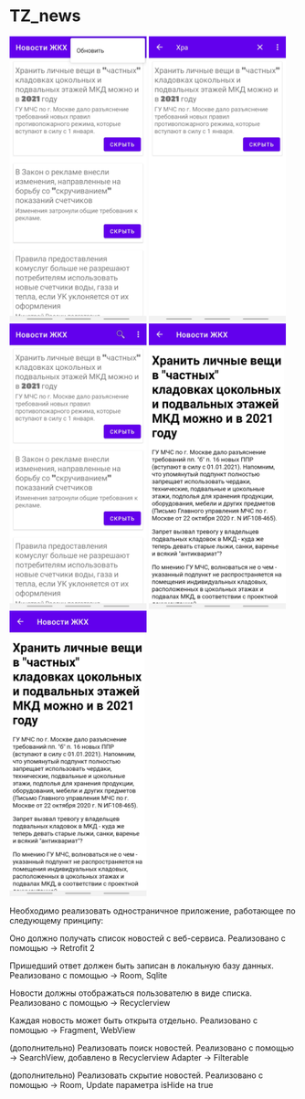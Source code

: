 # TZ_news

<img src="https://github.com/vmitforjob/TZ_news/blob/master/Screenshot_20210816-182542_%20.jpg" width="240" height="500"/>   
<img src="https://github.com/vmitforjob/TZ_news/blob/master/Screenshot_20210816-182558_%20.jpg" width="240" height="500"/>   
<img src="https://github.com/vmitforjob/TZ_news/blob/master/Screenshot_20210816-182603_%20.jpg" width="240" height="500"/>   
<img src="https://github.com/vmitforjob/TZ_news/blob/master/Screenshot_20210816-182608_%20.jpg" width="240" height="500"/>   
<img src="https://github.com/vmitforjob/TZ_news/blob/master/Screenshot_20210816-182608_%20.jpg" width="240" height="500"/>   

Необходимо реализовать одностраничное приложение, работающее по следующему принципу:

Оно должно получать список новостей с веб-сервиса.
  Реализовано с помощью -> Retrofit 2
  
Пришедший ответ должен быть записан в локальную базу данных.
  Реализовано с помощью -> Room, Sqlite
  
Новости должны отображаться пользователю в виде списка.
  Реализовано с помощью -> Recyclerview 
  
Каждая новость может быть открыта отдельно.
   Реализовано с помощью -> Fragment, WebView 

(дополнительно) Реализовать поиск новостей. 
  Реализовано с помощью -> SearchView, добавлено в Recyclerview Adapter -> Filterable
  
(дополнительно) Реализовать скрытие новостей.
  Реализовано с помощью -> Room, Update параметра isHide на true

